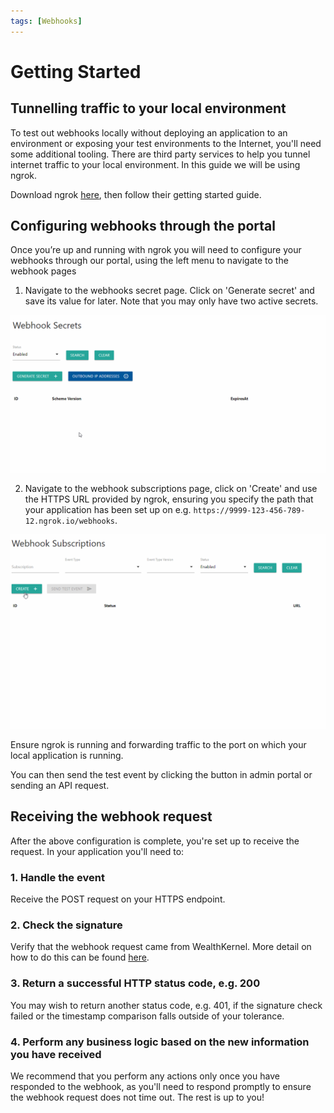 ```yaml
---
tags: [Webhooks]
---
```


# Getting Started

## Tunnelling traffic to your local environment

To test out webhooks locally without deploying an application to an environment or exposing your test environments to the Internet, you'll need some additional tooling. There are third party services to help you tunnel internet traffic to your local environment. In this guide we will be using ngrok.

Download ngrok [here](https://ngrok.com/download), then follow their getting started guide.

## Configuring webhooks through the portal

Once you’re up and running with ngrok you will need to configure your webhooks through our portal, using the left menu to navigate to the webhook pages

1. Navigate to the webhooks secret page. Click on 'Generate secret' and save its value for later. Note that you may only have two active secrets.

  ![Generate a secret in the portal](../../assets/images/webhooks/Generate-Secret.gif)

2. Navigate to the webhook subscriptions page, click on 'Create' and use the HTTPS URL provided by ngrok, ensuring you specify the path that your application has been set up on e.g. `https://9999-123-456-789-12.ngrok.io/webhooks`.

  ![Create a webhook subscription](../../assets/images/webhooks/Create-Subscription.gif)

Ensure ngrok is running and forwarding traffic to the port on which your local application is running.

You can then send the test event by clicking the button in admin portal or sending an API request.

## Receiving the webhook request

After the above configuration is complete, you're set up to receive the request. In your application you'll need to:

### 1. Handle the event

Receive the POST request on your HTTPS endpoint.

### 2. Check the signature

Verify that the webhook request came from WealthKernel. More detail on how to do this can be found [here](./Secrets.md).

### 3. Return a successful HTTP status code, e.g. 200

You may wish to return another status code, e.g. 401, if the signature check failed or the timestamp comparison falls outside of your tolerance.

### 4. Perform any business logic based on the new information you have received

We recommend that you perform any actions only once you have responded to the webhook, as you'll need to respond promptly to ensure the webhook request does not time out. The rest is up to you!
